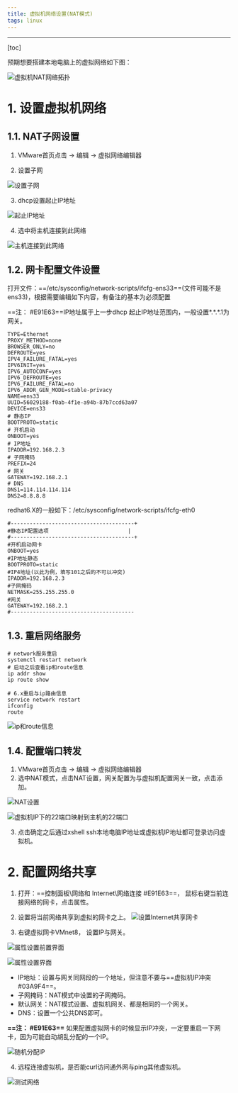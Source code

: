 ```yaml
---
title: 虚拟机网络设置(NAT模式)
tags: linux
---
```


----------


[toc]

预期想要搭建本地电脑上的虚拟网络如下图：

![虚拟机NAT网络拓扑](https://www.github.com/hzhang123/bolgFiles/raw/master/xiaoshujiang/1558147664.png)


# 1. 设置虚拟机网络

## 1.1. NAT子网设置

1. VMware首页点击 -> 编辑 -> 虚拟网络编辑器

2. 设置子网

![设置子网](https://www.github.com/hzhang123/bolgFiles/raw/master/xiaoshujiang/1557924586970.png)

3. dhcp设置起止IP地址

![起止IP地址](https://www.github.com/hzhang123/bolgFiles/raw/master/xiaoshujiang/1557924677854.png)

4. 选中将主机连接到此网络

![主机连接到此网络](https://www.github.com/hzhang123/bolgFiles/raw/master/xiaoshujiang/1557924710030.png)

## 1.2. 网卡配置文件设置

打开文件：==/etc/sysconfig/network-scripts/ifcfg-ens33==(文件可能不是ens33)，根据需要编辑如下内容，有备注的基本为必须配置

==注： #E91E63==IP地址属于上一步dhcp 起止IP地址范围内，一般设置*.\*.\*.1为网关。

``` profile
TYPE=Ethernet
PROXY_METHOD=none
BROWSER_ONLY=no
DEFROUTE=yes
IPV4_FAILURE_FATAL=yes
IPV6INIT=yes
IPV6_AUTOCONF=yes
IPV6_DEFROUTE=yes
IPV6_FAILURE_FATAL=no
IPV6_ADDR_GEN_MODE=stable-privacy
NAME=ens33
UUID=56029188-f0ab-4f1e-a94b-87b7ccd63a07
DEVICE=ens33
# 静态IP
BOOTPROTO=static
# 开机启动
ONBOOT=yes
# IP地址
IPADDR=192.168.2.3
# 子网掩码
PREFIX=24
# 网关
GATEWAY=192.168.2.1
# DNS
DNS1=114.114.114.114
DNS2=8.8.8.8
```

redhat6.X的一般如下：/etc/sysconfig/network-scripts/ifcfg-eth0

``` profile
#---------------------------------------+
#静态IP配置选项                         |
#---------------------------------------+
#开机启动网卡
ONBOOT=yes
#IP地址静态
BOOTPROTO=static
#IP4地址(以此为例，填写101之后的不可以冲突)
IPADDR=192.168.2.3
#子网掩码
NETMASK=255.255.255.0
#网关
GATEWAY=192.168.2.1
#---------------------------------------
```

## 1.3. 重启网络服务

``` shell
# network服务重启
systemctl restart network
# 启动之后查看ip和route信息
ip addr show
ip route show

# 6.x重启与ip路由信息
service network restart
ifconfig
route
```

![ip和route信息](https://www.github.com/hzhang123/bolgFiles/raw/master/xiaoshujiang/1557925228233.png)

## 1.4. 配置端口转发

1. VMware首页点击 -> 编辑 -> 虚拟网络编辑器
2. 选中NAT模式，点击NAT设置，网关配置为与虚拟机配置网关一致，点击添加。

![NAT设置](https://www.github.com/hzhang123/bolgFiles/raw/master/xiaoshujiang/1557925441309.png)

![虚拟机IP下的22端口映射到主机的22端口](https://www.github.com/hzhang123/bolgFiles/raw/master/xiaoshujiang/1557925522252.png)

3. 点击确定之后通过xshell ssh本地电脑IP地址或虚拟机IP地址都可登录访问虚拟机。

# 2. 配置网络共享
1. 打开：==控制面板\网络和 Internet\网络连接 #E91E63==， 鼠标右键当前连接网络的网卡，点击属性。

2. 设置将当前网络共享到虚拟的网卡之上。
![设置Internet共享网卡](https://www.github.com/hzhang123/bolgFiles/raw/master/xiaoshujiang/1558104378732.png)

3. 右键虚拟网卡VMnet8， 设置IP与网关。

![属性设置前置界面](https://www.github.com/hzhang123/bolgFiles/raw/master/xiaoshujiang/1558105152025.png)

![属性设置界面](https://www.github.com/hzhang123/bolgFiles/raw/master/xiaoshujiang/1558105190124.png)

- IP地址：设置与网关同网段的一个地址，但注意不要与==虚拟机IP冲突 #03A9F4==。
- 子网掩码：NAT模式中设置的子网掩码。
- 默认网关：NAT模式设置、虚拟机网关、都是相同的一个网关。
- DNS：设置一个公共DNS即可。

**==注： #E91E63==** 如果配置虚拟网卡的时候显示IP冲突，一定要重启一下网卡，因为可能自动胡乱分配的一个IP。

![随机分配IP](https://www.github.com/hzhang123/bolgFiles/raw/master/xiaoshujiang/1558105107136.png)

4. 远程连接虚拟机，是否能curl访问通外网与ping其他虚拟机。

![测试网络](https://www.github.com/hzhang123/bolgFiles/raw/master/xiaoshujiang/1558106651650.png)
